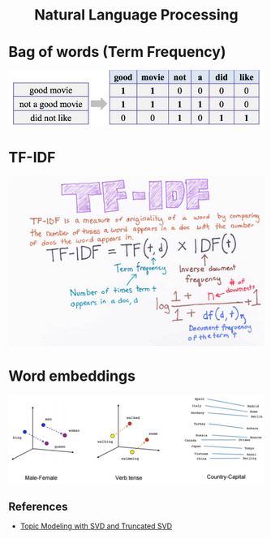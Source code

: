 <h1 align="center">Natural Language Processing</h1>


# Bag of words (Term Frequency)
![](img/countVectorizer.png)


# TF-IDF
![](img/tf-idf.png)

# Word embeddings
![](img/embeddings.png)

## References
- [Topic Modeling with SVD and Truncated SVD](https://medium.com/@george.drakos62/nlp-tutorial-topic-modeling-with-singular-value-decomposition-svd-and-truncated-svd-fbpca-and-5fa612277c22)
